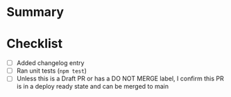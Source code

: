 # Summary

# Checklist

- [ ] Added changelog entry
- [ ] Ran unit tests (`npm test`)
- [ ] Unless this is a Draft PR or has a DO NOT MERGE label, I confirm this PR is in a deploy ready state and can be merged to main

<!-- **For Braintree Developers only, don't forget:**
- [ ] Does this change require work to be done to the GraphQL API? If you have questions check with the GraphQL team.
- [ ] Add & Run integration tests -->
